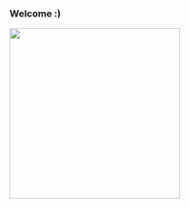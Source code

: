 ### Welcome :) 

<!--
Welcome to my profile! 
-->
<img src="[https://user-images.githubusercontent.com/9055031/207847628-12d295de-e1da-42a7-8fc2-d5d6285552e6.gif]" width="300" height="300">
